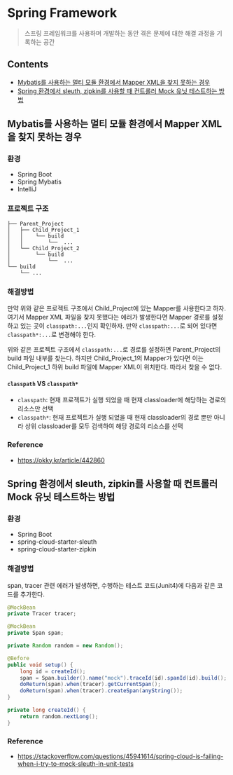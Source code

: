 # Spring Framework
> 스프링 프레임워크를 사용하며 개발하는 동안 겪은 문제에 대한 해결 과정을 기록하는 공간


## Contents
- [Mybatis를 사용하는 멀티 모듈 환경에서 Mapper XML을 찾지 못하는 경우](#mybatis를-사용하는-멀티-모듈-환경에서-mapper-xml을-찾지-못하는-경우)
- [Spring 환경에서 sleuth, zipkin를 사용할 때 컨트롤러 Mock 유닛 테스트하는 방법](#spring-환경에서-sleuth-zipkin를-사용할-때-컨트롤러-mock-유닛-테스트하는-방법)


## Mybatis를 사용하는 멀티 모듈 환경에서 Mapper XML을 찾지 못하는 경우
### 환경
- Spring Boot
- Spring Mybatis
- IntelliJ

### 프로젝트 구조

```
├── Parent_Project
│   ├── Child_Project_1
│   │    └── build
│   │        └──  ...
│   └── Child_Project_2
│        └── build
│            └──  ...
└── build
    └── ...
```

### 해결방법
만약 위와 같은 프로젝트 구조에서 Child_Project에 있는 Mapper를 사용한다고 하자. 여기서 Mapper XML 파일을 찾지 못했다는 에러가 발생한다면 Mapper 경로를 설정하고 있는 곳이 `classpath:...`인지 확인하자. 만약 `classpath:...`로 되어 있다면 `classpath*:...`로 변경해야 한다.

위와 같은 프로젝트 구조에서 `classpath:...`로 경로를 설정하면 Parent_Project의 build 파일 내부를 찾는다. 하지만 Child_Project_1의 Mapper가 있다면 이는 Child_Project_1 하위 build 파일에 Mapper XML이 위치한다. 따라서 찾을 수 없다.

#### `classpath` VS `classpath*`
- `classpath`: 현재 프로젝트가 실행 되었을 때 현재 classloader에 해당하는 경로의 리소스만 선택
- `classpath*`: 현재 프로젝트가 실행 되었을 때 현재 classloader의 경로 뿐만 아니라 상위 classloader를 모두 검색하여 해당 경로의 리소스를 선택

### Reference
- <https://okky.kr/article/442860>

## Spring 환경에서 sleuth, zipkin를 사용할 때 컨트롤러 Mock 유닛 테스트하는 방법
### 환경
- Spring Boot
- spring-cloud-starter-sleuth
- spring-cloud-starter-zipkin

### 해결방법
span, tracer 관련 에러가 발생하면, 수행하는 테스트 코드(Junit4)에 다음과 같은 코드를 추가한다.

```java
@MockBean
private Tracer tracer;

@MockBean
private Span span;

private Random random = new Random();

@Before
public void setup() {
    long id = createId();
    span = Span.builder().name("mock").traceId(id).spanId(id).build();
    doReturn(span).when(tracer).getCurrentSpan();
    doReturn(span).when(tracer).createSpan(anyString());
}

private long createId() {
    return random.nextLong();
}
```

### Reference
- <https://stackoverflow.com/questions/45941614/spring-cloud-is-failing-when-i-try-to-mock-sleuth-in-unit-tests>